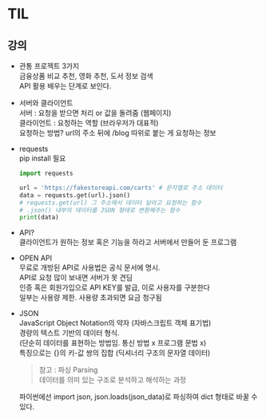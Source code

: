 # TIL

## 강의
- 관통 프로젝트 3가지   
  금융상품 비교 추천, 영화 추천, 도서 정보 검색  
  API 활용 배우는 단계로 보인다.  
  
- 서버와 클라이언트  
  서버 : 요청을 받으면 처리 or 값을 돌려줌 (웹페이지)  
  클라이언트 : 요청하는 역할 (브라우저가 대표적)  
  요청하는 방법? url의 주소 뒤에 /blog 따위로 붙는 게 요청하는 정보  

- requests  
  pip install 필요  
  ```python
  import requests
  
  url = 'https://fakestoreapi.com/carts' # 문자열로 주소 데이터
  data = requests.get(url).json()
  # requests.get(url) 그 주소에서 데이터 달라고 요청하는 함수
  # .json() 내부의 데이터를 JSON 형태로 변환해주는 함수
  print(data)  
  ```

- API?  
  클라이언트가 원하는 정보 혹은 기능을 하라고 서버에서 만들어 둔 프로그램  

- OPEN API  
  무료로 개방된 API로 사용법은 공식 문서에 명시.  
  API로 요청 많이 보내면 서버가 못 견딤  
  인증 혹은 회원가입으로 API KEY를 발급, 이로 사용자를 구분한다  
  일부는 사용량 제한. 사용량 초과되면 요금 청구됨  

- JSON  
  JavaScript Object Notation의 약자 (자바스크립트 객체 표기법)  
  경량의 텍스트 기반의 데이터 형식.  
  (단순히 데이터를 표현하는 방법임. 통신 방법 x 프로그램 문법 x)  
  특징으로는 {}의 키-값 쌍의 집합 (딕셔너리 구조의 문자열 데이터)  
  > 참고 : 파싱 Parsing  
  > 데이터를 의미 있는 구조로 분석하고 해석하는 과정
  
  파이썬에선 import json, json.loads(json_data)로 파싱하여 dict 형태로 바꿀 수 있다.  

  
  
  
